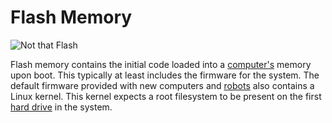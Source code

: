 # Flash Memory
![Not that Flash](item:oc2:flash_memory)

Flash memory contains the initial code loaded into a [computer's](../block/computer.md) memory upon boot. This typically at least includes the firmware for the system. The default firmware provided with new computers and [robots](robot.md) also contains a Linux kernel. This kernel expects a root filesystem to be present on the first [hard drive](hard_drive.md) in the system.